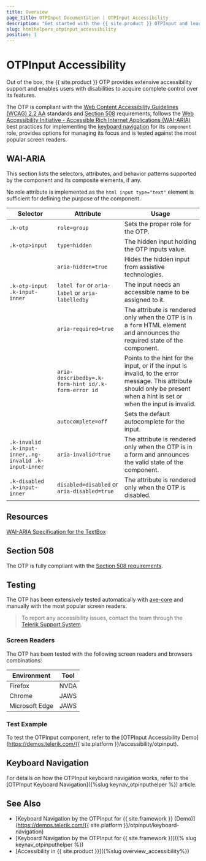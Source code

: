 ```yaml
---
title: Overview
page_title: OTPInput Documentation | OTPInput Accessibility
description: "Get started with the {{ site.product }} OTPInput and learn about its accessibility support for WAI-ARIA, Section 508, and WCAG 2.2."
slug: htmlhelpers_otpinput_accessibility
position: 1
---
```


# OTPInput Accessibility





Out of the box, the {{ site.product }} OTP provides extensive accessibility support and enables users with disabilities to acquire complete control over its features.


The OTP is compliant with the [Web Content Accessibility Guidelines (WCAG) 2.2 AA](https://www.w3.org/TR/WCAG22/) standards and [Section 508](https://www.section508.gov/) requirements, follows the [Web Accessibility Initiative - Accessible Rich Internet Applications (WAI-ARIA)](https://www.w3.org/WAI/ARIA/apg/) best practices for implementing the [keyboard navigation](#keyboard-navigation) for its `component` role, provides options for managing its focus and is tested against the most popular screen readers.

## WAI-ARIA


This section lists the selectors, attributes, and behavior patterns supported by the component and its composite elements, if any.


No role attribute is implemented as the `html input type="text"` element is sufficient for defining the purpose of the component.

| Selector | Attribute | Usage |
| -------- | --------- | ----- |
| `.k-otp` | `role=group` | Sets the proper role for the OTP. |
| `.k-otp>input` | `type=hidden` | The hidden input holding the OTP inputs value. |
|  | `aria-hidden=true` | Hides the hidden input from assistive technologies. |
| `.k-otp-input .k-input-inner` | `label for` or `aria-label` or `aria-labelledby` | The input needs an accessible name to be assigned to it. |
|  | `aria-required=true` | The attribute is rendered only when the OTP is in a `form` HTML element and announces the required state of the component. |
|  | `aria-describedby=.k-form-hint id/.k-form-error id` | Points to the hint for the input, or if the input is invalid, to the error message. This attribute should only be present when a hint is set or when the input is invalid. |
|  | `autocomplete=off` | Sets the default autocomplete for the input. |
| `.k-invalid .k-input-inner,.ng-invalid .k-input-inner` | `aria-invalid=true` | The attribute is rendered only when the OTP is in a form and announces the valid state of the component. |
| `.k-disabled .k-input-inner` | `disabled=disabled` or `aria-disabled=true` | The attribute is rendered only when the OTP is disabled. |

## Resources

[WAI-ARIA Specification for the TextBox](https://www.w3.org/TR/wai-aria-1.2/#textbox)

## Section 508


The OTP is fully compliant with the [Section 508 requirements](http://www.section508.gov/).

## Testing


The OTP has been extensively tested automatically with [axe-core](https://github.com/dequelabs/axe-core) and manually with the most popular screen readers.

> To report any accessibility issues, contact the team through the [Telerik Support System](https://www.telerik.com/account/support-center).

### Screen Readers


The OTP has been tested with the following screen readers and browsers combinations:

| Environment | Tool |
| ----------- | ---- |
| Firefox | NVDA |
| Chrome | JAWS |
| Microsoft Edge | JAWS |



### Test Example
To test the OTPInput component, refer to the [OTPInput Accessibility Demo](https://demos.telerik.com/{{ site.platform }}/accessibility/otpinput).
## Keyboard Navigation
For details on how the OTPInput keyboard navigation works, refer to the [OTPInput Keyboard Navigation]({%slug keynav_otpinputhelper %}) article.
## See Also
* [Keyboard Navigation by the OTPInput for {{ site.framework }} (Demo)](https://demos.telerik.com/{{ site.platform }}/otpinput/keyboard-navigation)
* [Keyboard Navigation by the OTPInput for {{ site.framework }}]({% slug keynav_otpinputhelper %})
* [Accessibility in {{ site.product }}]({%slug overview_accessibility%})